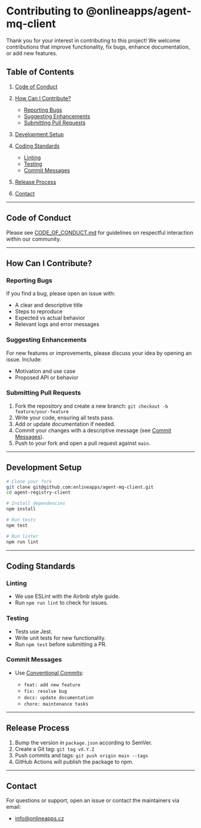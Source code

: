 # Contributing to @onlineapps/agent-mq-client

Thank you for your interest in contributing to this project! We welcome contributions that improve functionality, fix bugs, enhance documentation, or add new features.

## Table of Contents

1. [Code of Conduct](#code-of-conduct)
2. [How Can I Contribute?](#how-can-i-contribute)

   * [Reporting Bugs](#reporting-bugs)
   * [Suggesting Enhancements](#suggesting-enhancements)
   * [Submitting Pull Requests](#submitting-pull-requests)
3. [Development Setup](#development-setup)
4. [Coding Standards](#coding-standards)

   * [Linting](#linting)
   * [Testing](#testing)
   * [Commit Messages](#commit-messages)
5. [Release Process](#release-process)
6. [Contact](#contact)

---

## Code of Conduct

Please see [CODE\_OF\_CONDUCT.md](./CODE_OF_CONDUCT.md) for guidelines on respectful interaction within our community.

---

## How Can I Contribute?

### Reporting Bugs

If you find a bug, please open an issue with:

* A clear and descriptive title
* Steps to reproduce
* Expected vs actual behavior
* Relevant logs and error messages

### Suggesting Enhancements

For new features or improvements, please discuss your idea by opening an issue. Include:

* Motivation and use case
* Proposed API or behavior

### Submitting Pull Requests

1. Fork the repository and create a new branch: `git checkout -b feature/your-feature`
2. Write your code, ensuring all tests pass.
3. Add or update documentation if needed.
4. Commit your changes with a descriptive message (see [Commit Messages](#commit-messages)).
5. Push to your fork and open a pull request against `main`.

---

## Development Setup

```bash
# Clone your fork
git clone git@github.com:onlineapps/agent-mq-client.git
cd agent-registry-client

# Install dependencies
npm install

# Run tests
npm test

# Run linter
npm run lint
```

---

## Coding Standards

### Linting

* We use ESLint with the Airbnb style guide.
* Run `npm run lint` to check for issues.

### Testing

* Tests use Jest.
* Write unit tests for new functionality.
* Run `npm test` before submitting a PR.

### Commit Messages

* Use [Conventional Commits](https://www.conventionalcommits.org/):

  * `feat: add new feature`
  * `fix: resolve bug`
  * `docs: update documentation`
  * `chore: maintenance tasks`

---

## Release Process

1. Bump the version in `package.json` according to SemVer.
2. Create a Git tag: `git tag vX.Y.Z`
3. Push commits and tags: `git push origin main --tags`
4. GitHub Actions will publish the package to npm.

---

## Contact

For questions or support, open an issue or contact the maintainers via email:

* [info@onlineapps.cz](mailto:info@onlineapps.cz)
